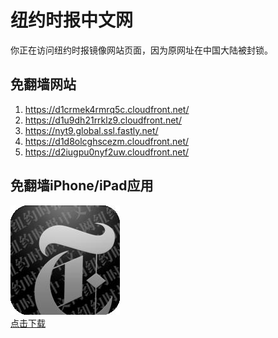 <h1>纽约时报中文网</h1>
<p>你正在访问纽约时报镜像网站页面，因为原网址在中国大陆被封锁。</p>
<h2>免翻墙网站</h2>
<ol>
<li><a href="https://d1crmek4rmrq5c.cloudfront.net/" target="1">https://d1crmek4rmrq5c.cloudfront.net/</a></li>
<li><a href="https://d1u9dh21rrklz9.cloudfront.net/" target="2">https://d1u9dh21rrklz9.cloudfront.net/</a></li>
<li><a href="https://nyt9.global.ssl.fastly.net/" target="3">https://nyt9.global.ssl.fastly.net/</a></li>
<li><a href="https://d1d8olcghscezm.cloudfront.net/" target="4">https://d1d8olcghscezm.cloudfront.net/</a></li>
<li><a href="https://d2iugpu0nyf2uw.cloudfront.net/" target="5">https://d2iugpu0nyf2uw.cloudfront.net/</a></li>
</ol>
<h2>免翻墙iPhone/iPad应用</h2>
<p>
	<a href="https://itunes.apple.com/cn/app/niu-yue-shi-bao-zhong-wen-wang/id807498298?mt=8">
		<img src="icon175x175.jpeg" />
		<br/>点击下载
	</a>
</p>